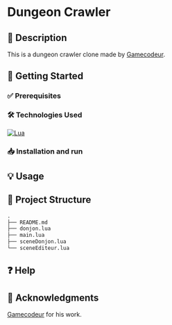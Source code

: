# Dungeon Crawler
## 📌 Description
This is a dungeon crawler clone made by [Gamecodeur]().

## 🚀 Getting Started
### ✅ Prerequisites

### 🛠️ Technologies Used
[![Lua](https://img.shields.io/badge/Lua-%232C2D72.svg?logo=lua&logoColor=white)](#)

### 📥 Installation and run
## 💡 Usage

## 📁 Project Structure
```txt
.
├── README.md
├── donjon.lua
├── main.lua
├── sceneDonjon.lua
└── sceneEditeur.lua
```
## ❓ Help

## 💖 Acknowledgments
[Gamecodeur]() for his work.
